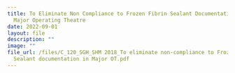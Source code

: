 ```yaml
---
title: To Eliminate Non Compliance to Frozen Fibrin Sealant Documentation in
  Major Operating Theatre
date: 2022-09-01
layout: file
description: ""
image: ""
file_url: /files/C_120_SGH_SHM 2018_To eliminate non-compliance to Frozen Fibrin
  Sealant documentation in Major OT.pdf
---
```

